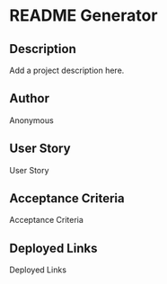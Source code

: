 # README Generator

  ## Description
Add a project description here.

## Author
Anonymous

## User Story
User Story

## Acceptance Criteria
Acceptance Criteria

## Deployed Links
Deployed Links


